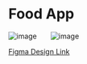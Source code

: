 # Food App

![image](https://user-images.githubusercontent.com/24450230/159127559-85ce8945-43a1-4d3e-9f53-4219398048ca.png) &nbsp; &nbsp; &nbsp;
![image](https://user-images.githubusercontent.com/24450230/159127601-0cf20c93-af91-4d18-ac81-5f471c49e51b.png)

[Figma Design Link](https://www.figma.com/file/jlIxzePOzhH4BDIb83I8Fk/Food-app-UI?node-id=0%3A1) 
 
